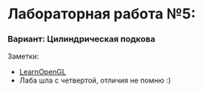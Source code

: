 # Лабораторная работа №5:
### Вариант: Цилиндрическая подкова

Заметки:
* [LearnOpenGL][1]
* Лаба шла с четвертой, отличия не помню :)

[1]: https://learnopengl.com/

